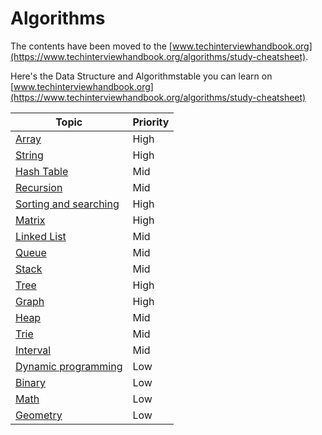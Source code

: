 # Algorithms

The contents have been moved to the [www.techinterviewhandbook.org](https://www.techinterviewhandbook.org/algorithms/study-cheatsheet).

Here's the Data Structure and Algorithmstable you can learn on [www.techinterviewhandbook.org](https://www.techinterviewhandbook.org/algorithms/study-cheatsheet)

| Topic             | Priority  |
|-------------------|-----------|
| [Array](https://www.techinterviewhandbook.org/algorithms/array/)             | High      |
| [String](https://www.techinterviewhandbook.org/algorithms/string/)            | High      |
| [Hash Table](https://www.techinterviewhandbook.org/algorithms/hash-table/)        | Mid       |
| [Recursion](https://www.techinterviewhandbook.org/algorithms/recursion/)         | Mid       |
| [Sorting and searching](https://www.techinterviewhandbook.org/algorithms/sorting-searching/) | High  |
| [Matrix](https://www.techinterviewhandbook.org/algorithms/matrix/)            | High      |
| [Linked List](https://www.techinterviewhandbook.org/algorithms/linked-list/)       | Mid       |
| [Queue](https://www.techinterviewhandbook.org/algorithms/queue/)             | Mid       |
| [Stack](https://www.techinterviewhandbook.org/algorithms/stack/)             | Mid       |
| [Tree](https://www.techinterviewhandbook.org/algorithms/tree/)              | High      |
| [Graph](https://www.techinterviewhandbook.org/algorithms/graph/)             | High      |
| [Heap](https://www.techinterviewhandbook.org/algorithms/heap/)              | Mid       |
| [Trie](https://www.techinterviewhandbook.org/algorithms/trie/)              | Mid       |
| [Interval](https://www.techinterviewhandbook.org/algorithms/interval/)          | Mid       |
| [Dynamic programming](https://www.techinterviewhandbook.org/algorithms/dynamic-programming/) | Low     |
| [Binary](https://www.techinterviewhandbook.org/algorithms/binary/)            | Low       |
| [Math](https://www.techinterviewhandbook.org/algorithms/math/)             | Low       |
| [Geometry](https://www.techinterviewhandbook.org/algorithms/geometry/)          | Low       |

<!-- TODO: Remove in future -->
